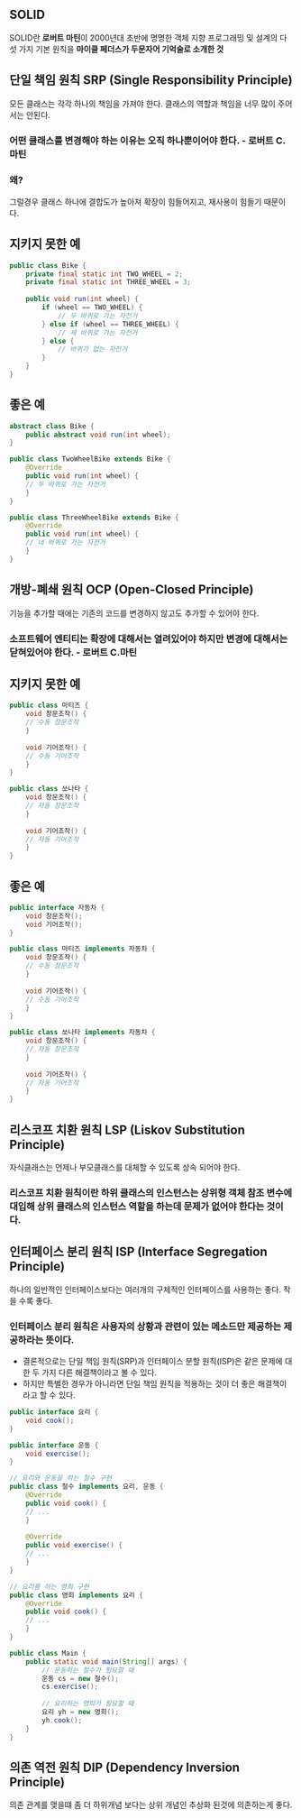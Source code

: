 ## SOLID
SOLID란 **로버트 마틴**이 2000년대 초반에 명명한 객체 지향 프로그래밍 및 설계의 다섯 가지 기본 원칙을 **마이클 페더스가 두문자어 기억술로 소개한 것**

## 단일 책임 원칙 SRP (Single Responsibility Principle)
모든 클래스는 각각 하나의 책임을 가져야 한다. 클래스의 역할과 책임을 너무 많이 주어서는 안된다.

### 어떤 클래스를 변경해야 하는 이유는 오직 하나뿐이어야 한다. - 로버트 C.마틴

### 왜?
그럴경우 클래스 하나에 결합도가 높아져 확장이 힘들어지고, 재사용이 힘들기 때문이다.

## 지키지 못한 예
```java
public class Bike {
	private final static int TWO_WHEEL = 2;
	private final static int THREE_WHEEL = 3;
	
	public void run(int wheel) {
		if (wheel == TWO_WHEEL) {
			// 두 바퀴로 가는 자전거
		} else if (wheel == THREE_WHEEL) {
			// 세 바퀴로 가는 자전거
		} else {
			// 바퀴가 없는 자전거
		}
	}
}
```

## 좋은 예
```java
abstract class Bike {
	public abstract void run(int wheel);
}

public class TwoWheelBike extends Bike {
	@Override
	public void run(int wheel) {
	// 두 바퀴로 가는 자전거
	}
}

public class ThreeWheelBike extends Bike {
	@Override
	public void run(int wheel) {
	// 네 바퀴로 가는 자전거
	}
}
```

## 개방-폐쇄 원칙 OCP (Open-Closed Principle)
기능을 추가할 때에는 기존의 코드를 변경하지 않고도 추가할 수 있어야 한다.

### 소프트웨어 엔티티는 확장에 대해서는 열려있어야 하지만 변경에 대해서는 닫혀있어야 한다. - 로버트 C.마틴

## 지키지 못한 예
```java
public class 마티즈 {
	void 창문조작() {
	// 수동 창문조작
	}
    
	void 기어조작() {
	// 수동 기어조작
	}
}
```

```java
public class 쏘나타 {
	void 창문조작() {
	// 자동 창문조작
	}
    
	void 기어조작() {
	// 자동 기어조작
	}
}
```

## 좋은 예
```java
public interface 자동차 {
	void 창문조작();
	void 기어조작();
}
```

```java
public class 마티즈 implements 자동차 {
	void 창문조작() {
	// 수동 창문조작
	}
    
	void 기어조작() {
	// 수동 기어조작	
	}
}
```

```java
public class 쏘나타 implements 자동차 {
	void 창문조작() {
	// 자동 창문조작
	}
    
	void 기어조작() {
	// 자동 기어조작
	}
}
```

## 리스코프 치환 원칙 LSP (Liskov Substitution Principle)
자식클래스는 언제나 부모클래스를 대체할 수 있도록 상속 되어야 한다.

### 리스코프 치환 원칙이란 하위 클래스의 인스턴스는 상위형 객체 참조 변수에 대입해 상위 클래스의 인스턴스 역할을 하는데 문제가 없어야 한다는 것이다.

## 인터페이스 분리 원칙 ISP (Interface Segregation Principle)
하나의 일반적인 인터페이스보다는 여러개의 구체적인 인터페이스를 사용하는 좋다. 작을 수록 좋다.

### 인터페이스 분리 원칙은 사용자의 상황과 관련이 있는 메소드만 제공하는 제공하라는 뜻이다.
- 결론적으로는 단일 책임 원칙(SRP)과 인터페이스 분할 원칙(ISP)은 같은 문제에 대한 두 가지 다른 해결책이라고 볼 수 있다.
- 하지만 특별한 경우가 아니라면 단일 책임 원칙을 적용하는 것이 더 좋은 해결책이라고 할 수 있다.

```java
public interface 요리 {
	void cook();
}
```

```java
public interface 운동 {
	void exercise();
}
```

```java
// 요리와 운동을 하는 철수 구현
public class 철수 implements 요리, 운동 {
	@Override
	public void cook() {
	// ...
	}
    
	@Override
	public void exercise() {
	// ...
	}
}
```

```java
// 요리를 하는 영희 구현
public class 영희 implements 요리 {
	@Override
	public void cook() {
	// ...
	}
}
```

```java
public class Main {
	public static void main(String[] args) {
		// 운동하는 철수가 필요할 때
		운동 cs = new 철수();
		cs.exercise();
		
		// 요리하는 영희가 필요할 때
		요리 yh = new 영희();
		yh.cook();
	}
}
```

## 의존 역전 원칙 DIP (Dependency Inversion Principle)
의존 관계를 맺을떄 좀 더 하위개념 보다는 상위 개념인 추상화 된것에 의존하는게 좋다.




